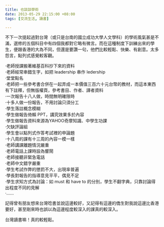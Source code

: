 ```yaml
---
title: 也談談學術
date: 2013-05-29 22:15:00 +08:00
tags: [交流生活, 讀書]

---
```


不下一次提起過對台灣（或只是台南的國立成功大學人文學科）的學術風氣甚是不滿，選修的五個科目中有四個我都對它略有微言。而在這種制度下訓練出來的學生，便跟香港的大為不同，但還是要讚一句，他們比較輕鬆、快樂、有創意。太多怨言，點列式感覺較客觀。  
  
‧老師授課搬著維基百科抄下來的資料  
‧老師經常串錯生字，如把 leadership 串作 ledership  
‧堂堂點名  
‧老師把一些參考書合併在一起弄成一本價值三百六十元台幣的教材，而這本東西有下註釋，但無版權頁，參考書目、作者、譯者資料  
‧一次報告十八人做，時間無明確限時  
‧十多人做一份報告，不用討論只須分工  
‧學生落註概念模糊  
‧學生做報告倚賴 PPT，講究效果多於內容  
‧學生做報告資料來源為YAHOO奇摩知識、中學生功課  
‧欠缺評論組  
‧學生會以點列式作答考試裡的申論題  
‧十八周的課有十三周的內容一模一樣  
‧老師講課離題情況嚴重  
‧老師電話上課時設為響鬧  
‧老師接聽非緊急電話   
‧老師中文錯字嚴重  
‧學生考試作弊的懲罰不大，出現率普遍  
‧學長對報告的指導意見平平，偶見不足  
‧學生求知方式為討論：如 must 和 have to 的分別，學生不翻字典，只靠討論得出程度不同的見解  
 ‧……  
  
記得曾有朋友想來台灣唸書並說這邊較好，又記得有這邊的僑生對我說這邊比香港要好，甚至剛來時也誤以為這邊程度較深入的課真的較深入。  
  
台灣讀書嘛！真的較輕鬆。 
